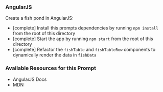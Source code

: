 ### AngularJS

Create a fish pond in AngularJS:

* [complete] Install this prompts dependencies by running `npm install` from the root of this directory
* [complete] Start the app by running `npm start` from the root of this directory
* [complete] Refactor the `fishTable` and `fishTableRow` components to dynamically render the data in `fishData`

### Available Resources for this Prompt
* AngularJS Docs
* MDN
